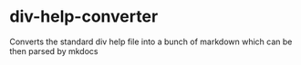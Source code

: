 # div-help-converter

Converts the standard div help file into a bunch of markdown which can be then parsed by mkdocs